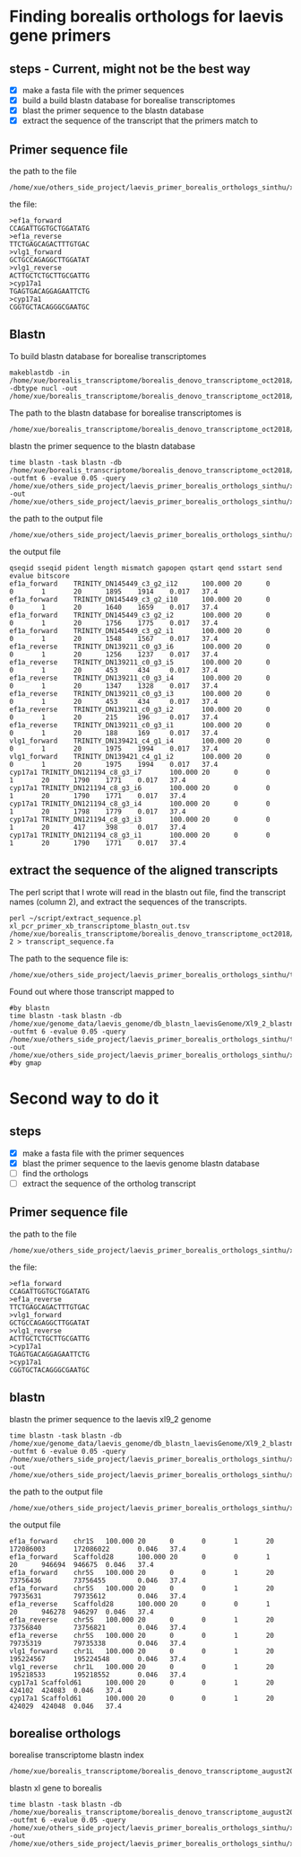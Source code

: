 # Finding borealis orthologs for laevis gene primers

## steps - Current, might not be the best way
- [x] make a fasta file with the primer sequences
- [x] build a build blastn database for borealise transcriptomes
- [x] blast the primer sequence to the blastn database
- [x] extract the sequence of the transcript that the primers match to

## Primer sequence file
the path to the file
```
/home/xue/others_side_project/laevis_primer_borealis_orthologs_sinthu/xl_pcr_primer.fa
```
the file:
```
>ef1a_forward
CCAGATTGGTGCTGGATATG
>ef1a_reverse
TTCTGAGCAGACTTTGTGAC
>vlg1_forward
GCTGCCAGAGGCTTGGATAT
>vlg1_reverse
ACTTGCTCTGCTTGCGATTG
>cyp17a1
TGAGTGACAGGAGAATTCTG
>cyp17a1
CGGTGCTACAGGGCGAATGC
```

## Blastn
To build blastn database for borealise transcriptomes
```
makeblastdb -in /home/xue/borealis_transcriptome/borealis_denovo_transcriptome_oct2018/borealis_denovo_oct2018_trinityout.Trinity.fasta -dbtype nucl -out /home/xue/borealis_transcriptome/borealis_denovo_transcriptome_oct2018/db_blastn_borealis_denovo_transcriptome_oct2018
```
The path to the blastn database for borealise transcriptomes is 
```
/home/xue/borealis_transcriptome/borealis_denovo_transcriptome_oct2018/db_blastn_borealis_denovo_transcriptome_oct2018
```
blastn the primer sequence to the blastn database
```
time blastn -task blastn -db /home/xue/borealis_transcriptome/borealis_denovo_transcriptome_oct2018/db_blastn_borealis_denovo_transcriptome_oct2018/db_blastn_borealis_denovo_transcriptome_oct2018 -outfmt 6 -evalue 0.05 -query /home/xue/others_side_project/laevis_primer_borealis_orthologs_sinthu/xl_pcr_primer.fa -out /home/xue/others_side_project/laevis_primer_borealis_orthologs_sinthu/xl_pcr_primer_xb_transcriptome_blastn_out.tsv
```
the path to the output file
```
/home/xue/others_side_project/laevis_primer_borealis_orthologs_sinthu/xl_pcr_primer_xb_transcriptome_blastn_out.tsv
```
the output file
```
qseqid sseqid pident length mismatch gapopen qstart qend sstart send evalue bitscore
ef1a_forward    TRINITY_DN145449_c3_g2_i12      100.000 20      0       0       1       20      1895    1914    0.017   37.4
ef1a_forward    TRINITY_DN145449_c3_g2_i10      100.000 20      0       0       1       20      1640    1659    0.017   37.4
ef1a_forward    TRINITY_DN145449_c3_g2_i2       100.000 20      0       0       1       20      1756    1775    0.017   37.4
ef1a_forward    TRINITY_DN145449_c3_g2_i1       100.000 20      0       0       1       20      1548    1567    0.017   37.4
ef1a_reverse    TRINITY_DN139211_c0_g3_i6       100.000 20      0       0       1       20      1256    1237    0.017   37.4
ef1a_reverse    TRINITY_DN139211_c0_g3_i5       100.000 20      0       0       1       20      453     434     0.017   37.4
ef1a_reverse    TRINITY_DN139211_c0_g3_i4       100.000 20      0       0       1       20      1347    1328    0.017   37.4
ef1a_reverse    TRINITY_DN139211_c0_g3_i3       100.000 20      0       0       1       20      453     434     0.017   37.4
ef1a_reverse    TRINITY_DN139211_c0_g3_i2       100.000 20      0       0       1       20      215     196     0.017   37.4
ef1a_reverse    TRINITY_DN139211_c0_g3_i1       100.000 20      0       0       1       20      188     169     0.017   37.4
vlg1_forward    TRINITY_DN139421_c4_g1_i4       100.000 20      0       0       1       20      1975    1994    0.017   37.4
vlg1_forward    TRINITY_DN139421_c4_g1_i2       100.000 20      0       0       1       20      1975    1994    0.017   37.4
cyp17a1 TRINITY_DN121194_c8_g3_i7       100.000 20      0       0       1       20      1790    1771    0.017   37.4
cyp17a1 TRINITY_DN121194_c8_g3_i6       100.000 20      0       0       1       20      1790    1771    0.017   37.4
cyp17a1 TRINITY_DN121194_c8_g3_i4       100.000 20      0       0       1       20      1798    1779    0.017   37.4
cyp17a1 TRINITY_DN121194_c8_g3_i3       100.000 20      0       0       1       20      417     398     0.017   37.4
cyp17a1 TRINITY_DN121194_c8_g3_i1       100.000 20      0       0       1       20      1790    1771    0.017   37.4
```

## extract the sequence of the aligned transcripts 
The perl script that I wrote will read in the blastn out file, find the transcript names (column 2), and extract the sequences of the transcripts.
```
perl ~/script/extract_sequence.pl xl_pcr_primer_xb_transcriptome_blastn_out.tsv /home/xue/borealis_transcriptome/borealis_denovo_transcriptome_oct2018/borealis_denovo_oct2018_trinityout.Trinity.fasta 2 > transcript_sequence.fa
```
The path to the sequence file is:
```
/home/xue/others_side_project/laevis_primer_borealis_orthologs_sinthu/transcript_sequence.fa
```
Found out where those transcript mapped to
```
#by blastn
time blastn -task blastn -db /home/xue/genome_data/laevis_genome/db_blastn_laevisGenome/Xl9_2_blastn_db -outfmt 6 -evalue 0.05 -query /home/xue/others_side_project/laevis_primer_borealis_orthologs_sinthu/transcript_sequence.fa -out /home/xue/others_side_project/laevis_primer_borealis_orthologs_sinthu/xb_transcript_sequence_xl_genome_blastout.tsv
#by gmap
```



# Second way to do it
## steps
- [x] make a fasta file with the primer sequences
- [x] blast the primer sequence to the laevis genome blastn database
- [ ] find the orthologs
- [ ] extract the sequence of the ortholog transcript 

## Primer sequence file
the path to the file
```
/home/xue/others_side_project/laevis_primer_borealis_orthologs_sinthu/xl_pcr_primer.fa
```
the file:
```
>ef1a_forward
CCAGATTGGTGCTGGATATG
>ef1a_reverse
TTCTGAGCAGACTTTGTGAC
>vlg1_forward
GCTGCCAGAGGCTTGGATAT
>vlg1_reverse
ACTTGCTCTGCTTGCGATTG
>cyp17a1
TGAGTGACAGGAGAATTCTG
>cyp17a1
CGGTGCTACAGGGCGAATGC
```

## blastn
blastn the primer sequence to the laevis xl9_2 genome
```
time blastn -task blastn -db /home/xue/genome_data/laevis_genome/db_blastn_laevisGenome/Xl9_2_blastn_db -outfmt 6 -evalue 0.05 -query /home/xue/others_side_project/laevis_primer_borealis_orthologs_sinthu/xl_pcr_primer.fa -out /home/xue/others_side_project/laevis_primer_borealis_orthologs_sinthu/xl_pcr_primer_xl_genome_blastn_out.tsv
```
the path to the output file
```
/home/xue/others_side_project/laevis_primer_borealis_orthologs_sinthu/xl_pcr_primer_xl_genome_blastn_out.tsv
```
the output file
```
ef1a_forward    chr1S   100.000 20      0       0       1       20      172086003       172086022       0.046   37.4
ef1a_forward    Scaffold28      100.000 20      0       0       1       20      946694  946675  0.046   37.4
ef1a_forward    chr5S   100.000 20      0       0       1       20      73756436        73756455        0.046   37.4
ef1a_forward    chr5S   100.000 20      0       0       1       20      79735631        79735612        0.046   37.4
ef1a_reverse    Scaffold28      100.000 20      0       0       1       20      946278  946297  0.046   37.4
ef1a_reverse    chr5S   100.000 20      0       0       1       20      73756840        73756821        0.046   37.4
ef1a_reverse    chr5S   100.000 20      0       0       1       20      79735319        79735338        0.046   37.4
vlg1_forward    chr1L   100.000 20      0       0       1       20      195224567       195224548       0.046   37.4
vlg1_reverse    chr1L   100.000 20      0       0       1       20      195218533       195218552       0.046   37.4
cyp17a1 Scaffold61      100.000 20      0       0       1       20      424102  424083  0.046   37.4
cyp17a1 Scaffold61      100.000 20      0       0       1       20      424029  424048  0.046   37.4
```

## borealise orthologs
borealise transcriptome blastn index
```
/home/xue/borealis_transcriptome/borealis_denovo_transcriptome_august2017/db_borrealis_transcriptome_blastn/db_borrealis_transcriptome_blastn
```
blastn xl gene to borealis
```
time blastn -task blastn -db /home/xue/borealis_transcriptome/borealis_denovo_transcriptome_august2017/db_borrealis_transcriptome_blastn/db_borrealis_transcriptome_blastn -outfmt 6 -evalue 0.05 -query /home/xue/others_side_project/laevis_primer_borealis_orthologs_sinthu/xl_primer_xl_genome_blastn_out_gff_match_sequence.fa -out /home/xue/others_side_project/laevis_primer_borealis_orthologs_sinthu/xl_gene_xb_transcriptome_blastn_out.tsv
```


